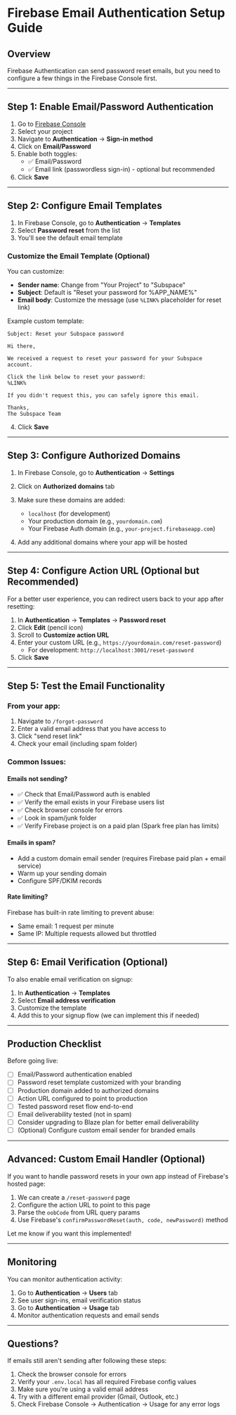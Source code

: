 # Firebase Email Authentication Setup Guide

## Overview

Firebase Authentication can send password reset emails, but you need to configure a few things in the Firebase Console first.

---

## Step 1: Enable Email/Password Authentication

1. Go to [Firebase Console](https://console.firebase.google.com/)
2. Select your project
3. Navigate to **Authentication** → **Sign-in method**
4. Click on **Email/Password**
5. Enable both toggles:
   - ✅ Email/Password
   - ✅ Email link (passwordless sign-in) - optional but recommended
6. Click **Save**

---

## Step 2: Configure Email Templates

1. In Firebase Console, go to **Authentication** → **Templates**
2. Select **Password reset** from the list
3. You'll see the default email template

### Customize the Email Template (Optional)

You can customize:

- **Sender name**: Change from "Your Project" to "Subspace"
- **Subject**: Default is "Reset your password for %APP_NAME%"
- **Email body**: Customize the message (use `%LINK%` placeholder for reset link)

Example custom template:

```
Subject: Reset your Subspace password

Hi there,

We received a request to reset your password for your Subspace account.

Click the link below to reset your password:
%LINK%

If you didn't request this, you can safely ignore this email.

Thanks,
The Subspace Team
```

4. Click **Save**

---

## Step 3: Configure Authorized Domains

1. In Firebase Console, go to **Authentication** → **Settings**
2. Click on **Authorized domains** tab
3. Make sure these domains are added:

   - `localhost` (for development)
   - Your production domain (e.g., `yourdomain.com`)
   - Your Firebase Auth domain (e.g., `your-project.firebaseapp.com`)

4. Add any additional domains where your app will be hosted

---

## Step 4: Configure Action URL (Optional but Recommended)

For a better user experience, you can redirect users back to your app after resetting:

1. In **Authentication** → **Templates** → **Password reset**
2. Click **Edit** (pencil icon)
3. Scroll to **Customize action URL**
4. Enter your custom URL (e.g., `https://yourdomain.com/reset-password`)
   - For development: `http://localhost:3001/reset-password`
5. Click **Save**

---

## Step 5: Test the Email Functionality

### From your app:

1. Navigate to `/forgot-password`
2. Enter a valid email address that you have access to
3. Click "send reset link"
4. Check your email (including spam folder)

### Common Issues:

#### Emails not sending?

- ✅ Check that Email/Password auth is enabled
- ✅ Verify the email exists in your Firebase users list
- ✅ Check browser console for errors
- ✅ Look in spam/junk folder
- ✅ Verify Firebase project is on a paid plan (Spark free plan has limits)

#### Emails in spam?

- Add a custom domain email sender (requires Firebase paid plan + email service)
- Warm up your sending domain
- Configure SPF/DKIM records

#### Rate limiting?

Firebase has built-in rate limiting to prevent abuse:

- Same email: 1 request per minute
- Same IP: Multiple requests allowed but throttled

---

## Step 6: Email Verification (Optional)

To also enable email verification on signup:

1. In **Authentication** → **Templates**
2. Select **Email address verification**
3. Customize the template
4. Add this to your signup flow (we can implement this if needed)

---

## Production Checklist

Before going live:

- [ ] Email/Password authentication enabled
- [ ] Password reset template customized with your branding
- [ ] Production domain added to authorized domains
- [ ] Action URL configured to point to production
- [ ] Tested password reset flow end-to-end
- [ ] Email deliverability tested (not in spam)
- [ ] Consider upgrading to Blaze plan for better email deliverability
- [ ] (Optional) Configure custom email sender for branded emails

---

## Advanced: Custom Email Handler (Optional)

If you want to handle password resets in your own app instead of Firebase's hosted page:

1. We can create a `/reset-password` page
2. Configure the action URL to point to this page
3. Parse the `oobCode` from URL query params
4. Use Firebase's `confirmPasswordReset(auth, code, newPassword)` method

Let me know if you want this implemented!

---

## Monitoring

You can monitor authentication activity:

1. Go to **Authentication** → **Users** tab
2. See user sign-ins, email verification status
3. Go to **Authentication** → **Usage** tab
4. Monitor authentication requests and email sends

---

## Questions?

If emails still aren't sending after following these steps:

1. Check the browser console for errors
2. Verify your `.env.local` has all required Firebase config values
3. Make sure you're using a valid email address
4. Try with a different email provider (Gmail, Outlook, etc.)
5. Check Firebase Console → Authentication → Usage for any error logs
